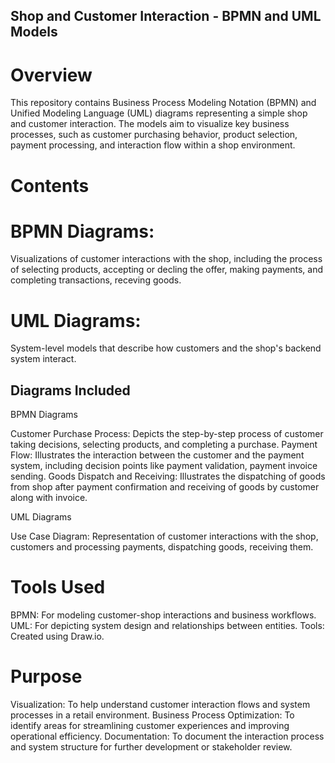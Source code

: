 ## Shop and Customer Interaction - BPMN and UML Models

# Overview
This repository contains Business Process Modeling Notation (BPMN) and Unified Modeling Language (UML) diagrams representing a simple shop and customer interaction. The models aim to visualize key business processes, such as customer purchasing behavior, product selection, payment processing, and interaction flow within a shop environment.

# Contents
# BPMN Diagrams:
Visualizations of customer interactions with the shop, including the process of selecting products, accepting or decling the offer,  making payments, and completing transactions, receving goods.

# UML Diagrams:
System-level models that describe how customers and the shop's backend system interact.

##  Diagrams Included
 BPMN Diagrams

Customer Purchase Process: Depicts the step-by-step process of customer taking decisions, selecting products, and completing a purchase.
Payment Flow: Illustrates the interaction between the customer and the payment system, including decision points like payment validation, payment invoice sending.
Goods Dispatch and Receiving: Illustrates the dispatching of goods from shop after payment confirmation and receiving of goods by customer along with invoice. 

 UML Diagrams

Use Case Diagram: Representation of customer interactions with the shop, customers and processing payments, dispatching goods, receiving them.

# Tools Used
BPMN: For modeling customer-shop interactions and business workflows.
UML: For depicting system design and relationships between entities.
Tools: Created using Draw.io.

# Purpose
Visualization: To help understand customer interaction flows and system processes in a retail environment.
Business Process Optimization: To identify areas for streamlining customer experiences and improving operational efficiency.
Documentation: To document the interaction process and system structure for further development or stakeholder review.
